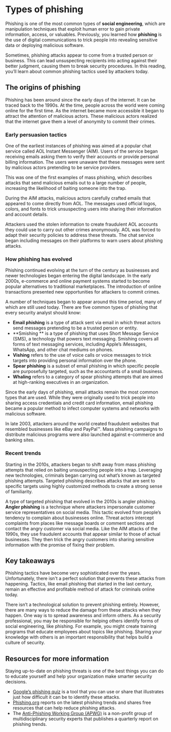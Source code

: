 # Types of phishing
Phishing is one of the most common types of **social engineering**, which are manipulation techniques that exploit human error to gain private information, access, or valuables. Previously, you learned how **phishing** is the use of digital communications to trick people into revealing sensitive data or deploying malicious software. 

Sometimes, phishing attacks appear to come from a trusted person or business. This can lead unsuspecting recipients into acting against their better judgment, causing them to break security procedures. In this reading, you’ll learn about common phishing tactics used by attackers today.

## The origins of phishing
Phishing has been around since the early days of the internet. It can be traced back to the 1990s. At the time, people across the world were coming online for the first time. As the internet became more accessible it began to attract the attention of malicious actors. These malicious actors realized that the internet gave them a level of anonymity to commit their crimes.

### Early persuasion tactics
One of the earliest instances of phishing was aimed at a popular chat service called AOL Instant Messenger (AIM). Users of the service began receiving emails asking them to verify their accounts or provide personal billing information. The users were unaware that these messages were sent by malicious actors pretending to be service providers.

This was one of the first examples of mass phishing, which describes attacks that send malicious emails out to a large number of people, increasing the likelihood of baiting someone into the trap.

During the AIM attacks, malicious actors carefully crafted emails that appeared to come directly from AOL. The messages used official logos, colors, and fonts to trick unsuspecting users into sharing their information and account details.

Attackers used the stolen information to create fraudulent AOL accounts they could use to carry out other crimes anonymously. AOL was forced to adapt their security policies to address these threats. The chat service began including messages on their platforms to warn users about phishing attacks.

### How phishing has evolved
Phishing continued evolving at the turn of the century as businesses and newer technologies began entering the digital landscape. In the early 2000s, e-commerce and online payment systems started to become popular alternatives to traditional marketplaces. The introduction of online transactions presented new opportunities for attackers to commit crimes.

A number of techniques began to appear around this time period, many of which are still used today. There are five common types of phishing that every security analyst should know:

- **Email phishing** is a type of attack sent via email in which threat actors send messages pretending to be a trusted person or entity.
-  **Smishing ** is a type of phishing that uses Short Message Service (SMS), a technology that powers text messaging. Smishing covers all forms of text messaging services, including Apple’s iMessages, WhatsApp, and other chat mediums on phones.
- **Vishing** refers to the use of voice calls or voice messages to trick targets into providing personal information over the phone.
- **Spear phishing** is a subset of email phishing in which specific people are purposefully targeted, such as the accountants of a small business.
- **Whaling** refers to a category of spear phishing attempts that are aimed at high-ranking executives in an organization.

Since the early days of phishing, email attacks remain the most common types that are used. While they were originally used to trick people into sharing access credentials and credit card information, email phishing became a popular method to infect computer systems and networks with malicious software.

In late 2003, attackers around the world created fraudulent websites that resembled businesses like eBay and PayPal™. Mass phishing campaigns to distribute malicious programs were also launched against e-commerce and banking sites.

### Recent trends
Starting in the 2010s, attackers began to shift away from mass phishing attempts that relied on baiting unsuspecting people into a trap. Leveraging new technologies, criminals began carrying out what’s known as targeted phishing attempts. Targeted phishing describes attacks that are sent to specific targets using highly customized methods to create a strong sense of familiarity.

A type of targeted phishing that evolved in the 2010s is angler phishing. **Angler phishing** is a technique where attackers impersonate customer service representatives on social media. This tactic evolved from people’s tendency to complain about businesses online. Threat actors intercept complaints from places like message boards or comment sections and contact the angry customer via social media. Like the AIM attacks of the 1990s, they use fraudulent accounts that appear similar to those of actual businesses. They then trick the angry customers into sharing sensitive information with the promise of fixing their problem.

## Key takeaways
Phishing tactics have become very sophisticated over the years. Unfortunately, there isn't a perfect solution that prevents these attacks from happening. Tactics, like email phishing that started in the last century, remain an effective and profitable method of attack for criminals online today.

There isn’t a technological solution to prevent phishing entirely. However, there are many ways to reduce the damage from these attacks when they happen. One way is to spread awareness and inform others. As a security professional, you may be responsible for helping others identify forms of social engineering, like phishing. For example, you might create training programs that educate employees about topics like phishing. Sharing your knowledge with others is an important responsibility that helps build a culture of security.

## Resources for more information
Staying up-to-date on phishing threats is one of the best things you can do to educate yourself and help your organization make smarter security decisions.

- [Google’s phishing quiz](https://phishingquiz.withgoogle.com/) is a tool that you can use or share that illustrates just how difficult it can be to identify these attacks.
- [Phishing.org](https://www.phishing.org/) reports on the latest phishing trends and shares free resources that can help reduce phishing attacks.
- The [Anti-Phishing Working Group (APWG)](https://apwg.org/) is a non-profit group of multidisciplinary security experts that publishes a quarterly report on phishing trends.
